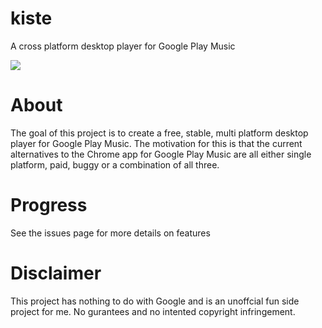 # kiste
A cross platform desktop player for Google Play Music


![](https://circleci.com/gh/ashokfernandez/kiste.png?style=shield&circle-token=4de6227bbf2e7d04ea5975cc3054f71ea3089cfa)

# About
The goal of this project is to create a free, stable, multi platform desktop player for Google Play Music. The motivation for this is that the current alternatives to the Chrome app for Google Play Music are all either single platform, paid, buggy or a combination of all three.

# Progress
See the issues page for more details on features 

# Disclaimer
This project has nothing to do with Google and is an unoffcial fun side project for me. No gurantees and no intented copyright infringement.
